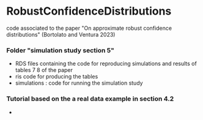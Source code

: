 # RobustConfidenceDistributions
code associated to the paper "On approximate robust confidence distributions" (Bortolato and  Ventura 2023)

### Folder "simulation study section 5"
- RDS files containing the code for reproducing simulations and results of tables 7 8 of the paper
- ris code for producing the tables
- simulations : code for running the simulation study

### Tutorial based on the a real data example in section 4.2
-
